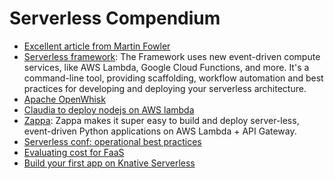 # Serverless Compendium
* [Excellent article from Martin Fowler](https://martinfowler.com/articles/serverless.html)
* [Serverless framework](https://serverless.com/): The Framework uses new event-driven compute services, like AWS Lambda, Google Cloud Functions, and more. It's a command-line tool, providing scaffolding, workflow automation and best practices for developing and deploying your serverless architecture.
* [Apache OpenWhisk](https://openwhisk.apache.org/)
* [Claudia to deploy nodejs on AWS lambda](https://github.com/claudiajs/claudia)
* [Zappa](https://github.com/Miserlou/Zappa): Zappa makes it super easy to build and deploy server-less, event-driven Python applications on AWS Lambda + API Gateway.
* [Serverless conf: operational best practices](https://charity.wtf/2016/05/31/operational-best-practices-serverless/)
* [Evaluating cost for FaaS](http://www.doc.ic.ac.uk/~rbc/papers/fse-serverless-17.pdf)
* [Build your first app on Knative Serverless](https://developer.ibm.com/videos/build-your-first-app-on-knative-serverless-tech-talk/)
